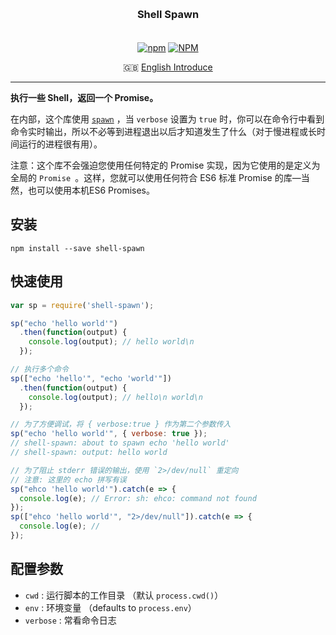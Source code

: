 <h3 align="center" style="margin: 30px 0 35px;">Shell Spawn</h3>

<p align="center">
  <a href="https://www.npmjs.com/package/shell-spawn"><img alt="npm" src="https://img.shields.io/npm/v/shell-spawn"></a>
  <a href="https://raw.githubusercontent.com/AngusYang9/shell-spawn/master/LICENSE"><img alt="NPM" src="https://img.shields.io/npm/l/shell-spawn"></a>
</p>

<p align="center">
  🇬🇧 <a href="./README.md">English Introduce</a>
</p>

---

**执行一些 Shell，返回一个 Promise。**

在内部，这个库使用 [`spawn`](https://nodejs.org/api/child_process.html#child_process_child_process_spawn_command_args_options) ，当 `verbose` 设置为 `true` 时，你可以在命令行中看到命令实时输出，所以不必等到进程退出以后才知道发生了什么（对于慢进程或长时间运行的进程很有用）。

注意：这个库不会强迫您使用任何特定的 Promise 实现，因为它使用的是定义为全局的 `Promise `。这样，您就可以使用任何符合  ES6 标准 Promise 的库—当然，也可以使用本机ES6 Promises。

## 安装

```
npm install --save shell-spawn
```

## 快速使用

```js
var sp = require('shell-spawn');

sp("echo 'hello world'")
  .then(function(output) {
    console.log(output); // hello world\n
  });

// 执行多个命令
sp(["echo 'hello'", "echo 'world'"])
  .then(function(output) {
    console.log(output); // hello\n world\n
  });

// 为了方便调试，将 { verbose:true } 作为第二个参数传入
sp("echo 'hello world'", { verbose: true });
// shell-spawn: about to spawn echo 'hello world'
// shell-spawn: output: hello world

// 为了阻止 stderr 错误的输出，使用 `2>/dev/null` 重定向
// 注意: 这里的 echo 拼写有误
sp("ehco 'hello world'").catch(e => {
  console.log(e); // Error: sh: ehco: command not found
});
sp(["ehco 'hello world'", "2>/dev/null"]).catch(e => {
  console.log(e); // 
});
```

## 配置参数

- `cwd` : 运行脚本的工作目录 （默认 `process.cwd()`）
- `env` : 环境变量 （defaults to `process.env`）
- `verbose` : 常看命令日志

